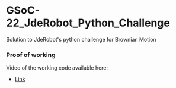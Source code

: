 # GSoC-22_JdeRobot_Python_Challenge
Solution to JdeRobot's python challenge for Brownian Motion

### Proof of working

Video of the working code available here:

- [Link](https://youtu.be/VAYZrto2NwM)
